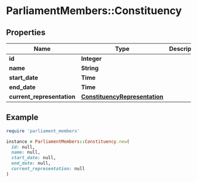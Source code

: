 # ParliamentMembers::Constituency

## Properties

| Name | Type | Description | Notes |
| ---- | ---- | ----------- | ----- |
| **id** | **Integer** |  | [optional] |
| **name** | **String** |  | [optional] |
| **start_date** | **Time** |  | [optional] |
| **end_date** | **Time** |  | [optional] |
| **current_representation** | [**ConstituencyRepresentation**](ConstituencyRepresentation.md) |  | [optional] |

## Example

```ruby
require 'parliament_members'

instance = ParliamentMembers::Constituency.new(
  id: null,
  name: null,
  start_date: null,
  end_date: null,
  current_representation: null
)
```

